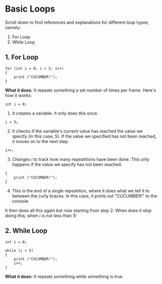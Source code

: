 # Basic Loops
Scroll down to find references and explanations for different loop types; namely:
1. For Loop
2. While Loop



## 1. For Loop
```
for (int i = 0; i < 5; i++)
{
    print ("CUCUMBER!");
}
```
__What it does:__ It repeats something a set number of times per frame.
Here's how it works:

```
int i = 0;
```

1. It creates a variable. It only does this once.

```
i < 5;
```

2. It checks if the variable's current value has reached the value we specify (in this case; 5). If the value we specified has not been reached, it moves on to the next step.

```
i++;
```

3. Changes _i_ to track how many repeatitions have been done. This only happens if the value we specify has not been reached.

```
{
    print ("CUCUMBER!");
}
```

4. This is the end of a single repeatition, where it does what we tell it to between the curly braces. In this case, it prints out "CUCUMBER!" to the console.

It then does all this again but now starting from step 2. When does it stop doing this; when _i_ is not less than 5!



## 2. While Loop
```
int i = 0;

while (i < 5)
{
    print ("CUCUMBER!");
    i++;
}
```
__What it does:__ It repeats something while something is true.
